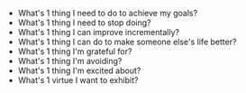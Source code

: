 - What's 1 thing I need to do to achieve my goals?
- What's 1 thing I need to stop doing?
- What's 1 thing I can improve incrementally?
- What's 1 thing I can do to make someone else's life better?
- What's 1 thing I'm grateful for?
- What's 1 thing I'm avoiding?
- What's 1 thing I'm excited about?
- What's 1 virtue I want to exhibit?
